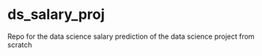 # ds_salary_proj
Repo for the data science salary prediction of the data science project from scratch 
